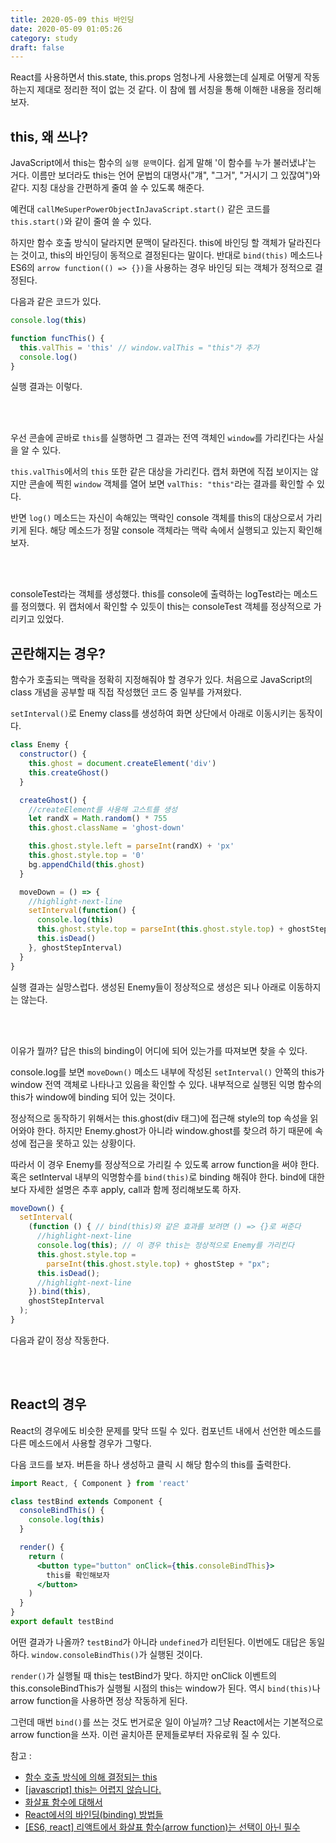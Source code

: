 ```yaml
---
title: 2020-05-09 this 바인딩
date: 2020-05-09 01:05:26
category: study
draft: false
---
```


React를 사용하면서 this.state, this.props 엄청나게 사용했는데 실제로 어떻게 작동하는지 제대로 정리한 적이 없는 것 같다. 이 참에 웹 서칭을 통해 이해한 내용을 정리해보자.

## this, 왜 쓰나?

JavaScript에서 this는 함수의 `실행 문맥`이다. 쉽게 말해 '이 함수를 누가 불러냈냐'는 거다. 이름만 보더라도 this는 언어 문법의 대명사("걔", "그거", "거시기 그 있잖여")와 같다. 지칭 대상을 간편하게 줄여 쓸 수 있도록 해준다.

예컨대 `callMeSuperPowerObjectInJavaScript.start()` 같은 코드를 `this.start()`와 같이 줄여 쓸 수 있다.

하지만 함수 호출 방식이 달라지면 문맥이 달라진다. this에 바인딩 할 객체가 달라진다는 것이고, this의 바인딩이 동적으로 결정된다는 말이다. 반대로 `bind(this)` 메소드나 ES6의 `arrow function(() => {})`을 사용하는 경우 바인딩 되는 객체가 정적으로 결정된다.

다음과 같은 코드가 있다.

```js
console.log(this)

function funcThis() {
  this.valThis = 'this' // window.valThis = "this"가 추가
  console.log()
}
```

실행 결과는 이렇다.

<br>

<div align="center"><img src="./images/050901.png" alt="" /></div>

<br>

우선 콘솔에 곧바로 `this`를 실행하면 그 결과는 전역 객체인 `window`를 가리킨다는 사실을 알 수 있다.

`this.valThis`에서의 `this` 또한 같은 대상을 가리킨다. 캡처 화면에 직접 보이지는 않지만 콘솔에 찍힌 `window` 객체를 열어 보면 `valThis: "this"`라는 결과를 확인할 수 있다.

반면 `log()` 메소드는 자신이 속해있는 맥락인 console 객체를 this의 대상으로서 가리키게 된다. 해당 메소드가 정말 console 객체라는 맥락 속에서 실행되고 있는지 확인해보자.

<br>

<div align="center"><img src="./images/050902.png" alt="" /></div>

<br>

consoleTest라는 객체를 생성했다. this를 console에 출력하는 logTest라는 메소드를 정의했다. 위 캡처에서 확인할 수 있듯이 this는 consoleTest 객체를 정상적으로 가리키고 있었다.

## 곤란해지는 경우?

함수가 호출되는 맥락을 정확히 지정해줘야 할 경우가 있다. 처음으로 JavaScript의 class 개념을 공부할 때 직접 작성했던 코드 중 일부를 가져왔다.

`setInterval()`로 Enemy class를 생성하여 화면 상단에서 아래로 이동시키는 동작이다.

```js
class Enemy {
  constructor() {
    this.ghost = document.createElement('div')
    this.createGhost()
  }

  createGhost() {
    //createElement를 사용해 고스트를 생성
    let randX = Math.random() * 755
    this.ghost.className = 'ghost-down'

    this.ghost.style.left = parseInt(randX) + 'px'
    this.ghost.style.top = '0'
    bg.appendChild(this.ghost)
  }

  moveDown = () => {
    //highlight-next-line
    setInterval(function() {
      console.log(this)
      this.ghost.style.top = parseInt(this.ghost.style.top) + ghostStep + 'px'
      this.isDead()
    }, ghostStepInterval)
  }
}
```

실행 결과는 실망스럽다. 생성된 Enemy들이 정상적으로 생성은 되나 아래로 이동하지는 않는다.

<br>

<div align="center"><img src="./images/050904.png" alt="" /></div>

<br>

이유가 뭘까? 답은 this의 binding이 어디에 되어 있는가를 따져보면 찾을 수 있다.

console.log를 보면 `moveDown()` 메소드 내부에 작성된 `setInterval()` 안쪽의 this가 window 전역 객체로 나타나고 있음을 확인할 수 있다. 내부적으로 실행된 익명 함수의 this가 window에 binding 되어 있는 것이다.

정상적으로 동작하기 위해서는 this.ghost(div 태그)에 접근해 style의 top 속성을 읽어와야 한다. 하지만 Enemy.ghost가 아니라 window.ghost를 찾으려 하기 때문에 속성에 접근을 못하고 있는 상황이다.

따라서 이 경우 Enemy를 정상적으로 가리킬 수 있도록 arrow function을 써야 한다. 혹은 setInterval 내부의 익명함수를 `bind(this)`로 binding 해줘야 한다. bind에 대한 보다 자세한 설명은 추후 apply, call과 함께 정리해보도록 하자.

```js
moveDown() {
  setInterval(
    (function () { // bind(this)와 같은 효과를 보려면 () => {}로 써준다
      //highlight-next-line
      console.log(this); // 이 경우 this는 정상적으로 Enemy를 가리킨다
      this.ghost.style.top =
        parseInt(this.ghost.style.top) + ghostStep + "px";
      this.isDead();
      //highlight-next-line
    }).bind(this),
    ghostStepInterval
  );
}
```

다음과 같이 정상 작동한다.

<br>

<div align="center"><img src="./images/050905.png" alt="" /></div>

<br>

## React의 경우

React의 경우에도 비슷한 문제를 맞닥 뜨릴 수 있다. 컴포넌트 내에서 선언한 메소드를 다른 메소드에서 사용할 경우가 그렇다.

다음 코드를 보자. 버튼을 하나 생성하고 클릭 시 해당 함수의 this를 출력한다.

```jsx
import React, { Component } from 'react'

class testBind extends Component {
  consoleBindThis() {
    console.log(this)
  }

  render() {
    return (
      <button type="button" onClick={this.consoleBindThis}>
        this를 확인해보자
      </button>
    )
  }
}
export default testBind
```

어떤 결과가 나올까? `testBind`가 아니라 `undefined`가 리턴된다. 이번에도 대답은 동일하다. `window.consoleBindThis()`가 실행된 것이다.

`render()`가 실행될 때 this는 testBind가 맞다. 하지만 onClick 이벤트의 this.consoleBindThis가 실행될 시점의 this는 window가 된다. 역시 `bind(this)`나 arrow function을 사용하면 정상 작동하게 된다.

그런데 매번 `bind()`를 쓰는 것도 번거로운 일이 아닐까? 그냥 React에서는 기본적으로 arrow function을 쓰자. 이런 골치아픈 문제들로부터 자유로워 질 수 있다.

참고 :

- [함수 호출 방식에 의해 결정되는 this](https://poiemaweb.com/js-this)
- [[javascript] this는 어렵지 않습니다.](https://blueshw.github.io/2018/03/12/this/)
- [화살표 함수에 대해서](https://wonism.github.io/arrow-function/)
- [React에서의 바인딩(binding) 방법들](https://medium.com/@khwsc1/react%EC%97%90%EC%84%9C%EC%9D%98-%EB%B0%94%EC%9D%B8%EB%94%A9-binding-%EB%B0%A9%EB%B2%95%EB%93%A4-a595ff9190b6)
- [[ES6, react] 리액트에서 화살표 함수(arrow function)는 선택이 아닌 필수](https://blueshw.github.io/2017/07/01/arrow-function/)
